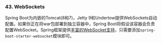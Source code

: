 ### 43. WebSockets
Spring Boot为内嵌的Tomcat(8和7)，Jetty 9和Undertow提供WebSockets自动配置。如果你正在将war包部署到独立容器中，Spring Boot将假设该容器会负责配置WebSocket。Spring框架提供[丰富的WebSocket支持](https://docs.spring.io/spring/docs/5.0.2.RELEASE/spring-framework-reference/htmlsingle/#websocket)，只需要添加`spring-boot-starter-websocket`模块即可。
